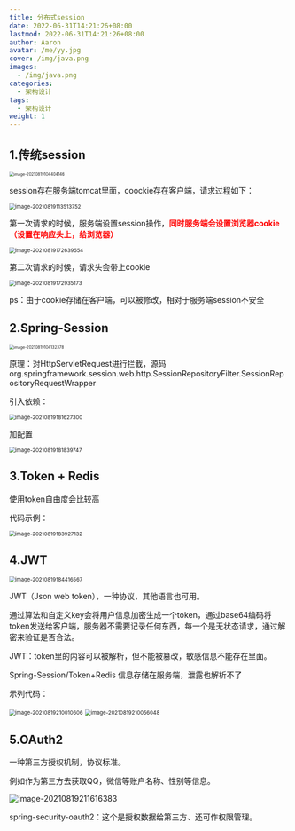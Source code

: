 ```yaml
---
title: 分布式session
date: 2022-06-31T14:21:26+08:00
lastmod: 2022-06-31T14:21:26+08:00
author: Aaron
avatar: /me/yy.jpg
cover: /img/java.png
images:
  - /img/java.png
categories:
  - 架构设计
tags:
  - 架构设计
weight: 1
---
```


## 1.传统session

<img src="https://gitee.com/aaronlynn/picture/raw/master/img/image-20210819104404146.png" alt="image-20210819104404146" style="zoom:50%;" />  

session存在服务端tomcat里面，coockie存在客户端，请求过程如下：

<img src="https://gitee.com/aaronlynn/picture/raw/master/img/image-20210819113513752.png" alt="image-20210819113513752" style="zoom: 67%;" /> 

第一次请求的时候，服务端设置session操作，<font color='red'>**同时服务端会设置浏览器cookie（设置在响应头上，给浏览器）**</font>

<img src="C:/Users/Aaron/AppData/Roaming/Typora/typora-user-images/image-20210819172639554.png" alt="image-20210819172639554" style="zoom: 67%;" /> 

第二次请求的时候，请求头会带上cookie

<img src="https://gitee.com/aaronlynn/picture/raw/master/img/image-20210819172935173.png" alt="image-20210819172935173" style="zoom:67%;" /> 

ps：由于cookie存储在客户端，可以被修改，相对于服务端session不安全

## 2.Spring-Session

<img src="https://gitee.com/aaronlynn/picture/raw/master/img/image-20210819104132378.png" alt="image-20210819104132378" style="zoom: 50%;" /> 

原理：对HttpServletRequest进行拦截，源码org.springframework.session.web.http.SessionRepositoryFilter.SessionRepositoryRequestWrapper

引入依赖：

<img src="https://gitee.com/aaronlynn/picture/raw/master/img/image-20210819181627300.png" alt="image-20210819181627300" style="zoom: 67%;" /> 

加配置

<img src="https://gitee.com/aaronlynn/picture/raw/master/img/image-20210819181839747.png" alt="image-20210819181839747" style="zoom:67%;" /> 

## 3.Token + Redis

使用token自由度会比较高

代码示例：

<img src="https://gitee.com/aaronlynn/picture/raw/master/img/image-20210819183927132.png" alt="image-20210819183927132" style="zoom: 67%;" /> 

## 4.JWT

<img src="https://gitee.com/aaronlynn/picture/raw/master/img/image-20210819184416567.png" alt="image-20210819184416567" style="zoom: 67%;" /> 

JWT（Json web token），一种协议，其他语言也可用。

通过算法和自定义key会将用户信息加密生成一个token，通过base64编码将token发送给客户端，服务器不需要记录任何东西，每一个是无状态请求，通过解密来验证是否合法。

JWT：token里的内容可以被解析，但不能被篡改，敏感信息不能存在里面。

Spring-Session/Token+Redis 信息存储在服务端，泄露也解析不了

示列代码：

<img src="https://gitee.com/aaronlynn/picture/raw/master/img/image-20210819210010606.png" alt="image-20210819210010606" style="zoom:67%;" /> 

<img src="https://gitee.com/aaronlynn/picture/raw/master/img/image-20210819210056048.png" alt="image-20210819210056048" style="zoom:67%;" /> 

## 5.OAuth2

一种第三方授权机制，协议标准。

例如作为第三方去获取QQ，微信等账户名称、性别等信息。

<img src="https://gitee.com/aaronlynn/picture/raw/master/img/image-20210819211616383.png" alt="image-20210819211616383"  /> 

spring-security-oauth2：这个是授权数据给第三方、还可作权限管理。

​             
